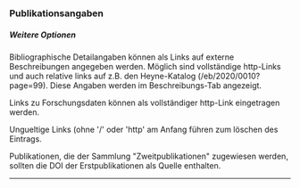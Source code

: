 
### Publikationsangaben

##### Weitere Optionen 

  Bibliographische Detailangaben können als Links auf externe Beschreibungen 
  angegeben werden. Möglich sind vollständige http-Links und auch relative
  links auf z.B. den Heyne-Katalog (/eb/2020/0010?page=99).
  Diese Angaben werden im Beschreibungs-Tab angezeigt.

  Links zu Forschungsdaten können als vollständiger http-Link eingetragen 
  werden.

  Ungueltige Links (ohne '/' oder 'http' am Anfang führen zum löschen des
  Eintrags.

  Publikationen, die der Sammlung "Zweitpublikationen" zugewiesen werden,
  sollten die DOI der Erstpublikationen als Quelle enthalten.

--------------------------------------------------------------------------
